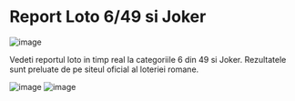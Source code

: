 # Report Loto 6/49 si Joker

![image](https://github.com/mihai804/Report-Loto/assets/53937080/580168dd-f985-4bd1-aaf9-ad6d54aa0331)


Vedeti reportul loto in timp real la categoriile 6 din 49 si Joker.
Rezultatele sunt preluate de pe siteul oficial al loteriei romane.

![image](https://github.com/mihai804/Report-Loto/assets/53937080/03fadb87-1f9c-4ed1-b03a-798088a3c175)
                   ![image](https://github.com/mihai804/Report-Loto/assets/53937080/1d37cb72-2b60-4683-8097-0b3300563bc6)

